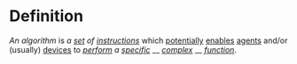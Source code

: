 # Definition

_An algorithm_ is _a_ [_set_](https://github.com/gcassel/Modular-Organization-Terminology/blob/master/terms/set.md) _of_ [_instructions_](https://github.com/gcassel/Modular-Organization-Terminology/blob/master/terms/instruct.md) which [potentially](https://github.com/gcassel/Modular-Organization-Terminology/blob/master/terms/potential.md) [enables](https://github.com/gcassel/Modular-Organization-Terminology/blob/master/terms/enable.md) [agents](https://github.com/gcassel/Modular-Organization-Terminology/blob/master/terms/agent.md) and/or (usually) [devices](https://github.com/gcassel/Modular-Organization-Terminology/blob/master/terms/tool.md) to [_perform_](https://github.com/gcassel/Modular-Organization-Terminology/blob/master/terms/perform.md) _a_ [_specific_](https://github.com/gcassel/Modular-Organization-Terminology/blob/master/terms/specific.md) __ [_complex_](https://github.com/gcassel/Modular-Organization-Terminology/blob/master/terms/complex.md) __ [_function_](https://github.com/gcassel/Modular-Organization-Terminology/blob/master/terms/function.md).
